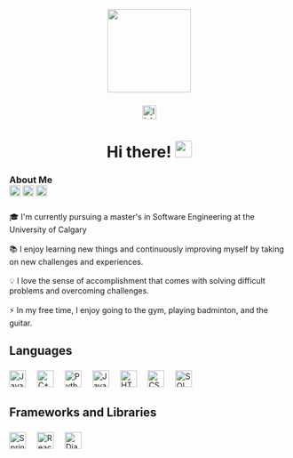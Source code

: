 <div align="center">
  <img height="150" src="https://media.licdn.com/dms/image/v2/D5603AQFdgAil-wQ77w/profile-displayphoto-shrink_400_400/profile-displayphoto-shrink_400_400/0/1711371044888?e=1745452800&v=beta&t=B8aoc_7oGq4TvzKwkgTkRQv3QeHoi08IZqbbLThmxJQ"/>
</div>

###

<div align="center">
  <a href="https://www.linkedin.com/in/heemin-kang/" target="_blank">
    <img src="https://img.shields.io/static/v1?message=LinkedIn&logo=linkedin&label=&color=0077B5&logoColor=white&labelColor=&style=for-the-badge" height="25" alt="linkedin logo" />
  </a>
</div>

###

<h1 align="center">Hi there! <img src="https://raw.githubusercontent.com/innng/innng/master/assets/kyubey.gif" height="30" /></h1>

###

<h3 align="left">About Me
  <div>
    <img src="https://github.com/user-attachments/assets/026c9f57-e3f7-4098-9e07-1f74c4e3843b" height="20" />  
    <img src="https://github.com/user-attachments/assets/d5f094dd-2c92-40cc-b5c2-131ef66ec2b7" height="20" />
    <img src="https://github.com/user-attachments/assets/4ccb01b9-ec40-4ccc-bb3d-4c44a612e841" height="20" />
  </div>
</h3>

###

<p align="left">
 🎓 I'm currently pursuing a master's in Software Engineering at the University of Calgary<br><br>
  📚 I enjoy learning new things and continuously improving myself by taking on new challenges and experiences.<br><br>
  💡 I love the sense of accomplishment that comes with solving difficult problems and overcoming challenges.<br><br>
  ⚡ In my free time, I enjoy going to the gym, playing badminton, and the guitar.
</p>

###

<h2 align="left">Languages</h2>

###

<div align="left">
  <img src="https://cdn.jsdelivr.net/gh/devicons/devicon/icons/java/java-original.svg" height="30" alt="Java logo" />
  <img width="12" />
  <img src="https://cdn.jsdelivr.net/gh/devicons/devicon/icons/cplusplus/cplusplus-original.svg" height="30" alt="C++ logo" />
  <img width="12" />
  <img src="https://cdn.jsdelivr.net/gh/devicons/devicon/icons/python/python-original.svg" height="30" alt="Python logo" />
  <img width="12" />
  <img src="https://cdn.jsdelivr.net/gh/devicons/devicon/icons/javascript/javascript-original.svg" height="30" alt="JavaScript logo" />
  <img width="12" />
  <img src="https://cdn.jsdelivr.net/gh/devicons/devicon/icons/html5/html5-original.svg" height="30" alt="HTML logo" />
  <img width="12" />
  <img src="https://cdn.jsdelivr.net/gh/devicons/devicon/icons/css3/css3-original.svg" height="30" alt="CSS logo" />
  <img width="12" />
  <img src="https://cdn.jsdelivr.net/gh/devicons/devicon/icons/mysql/mysql-original.svg" height="30" alt="SQL (MySQL) logo" />
</div>

###

<h2 align="left">Frameworks and Libraries</h2>

###

<div align="left">
  <img src="https://cdn.jsdelivr.net/gh/devicons/devicon/icons/spring/spring-original.svg" height="30" alt="Spring Boot logo" />
  <img width="12" />
  <img src="https://cdn.jsdelivr.net/gh/devicons/devicon/icons/react/react-original.svg" height="30" alt="React logo" />
  <img width="12" />
  <img src="https://cdn.jsdelivr.net/gh/devicons/devicon/icons/django/django-plain.svg" height="30" alt="Django logo" />
</div>

###

